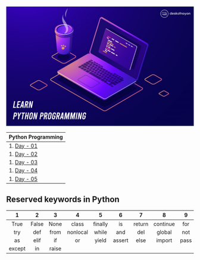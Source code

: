 ![Cover Image](assets/cover.jpg)



| Python Programming                                       |
|----------------------------------------------------------|
| 1. [Day - 01 ](./Day_1/learning_outcomes.md#day---01)    |
| 1. [Day - 02 ](./Day_2/learning_outcomes.md#day---02)    |
| 1. [Day - 03 ](./Day_3/learning_outcomes.md#day---03)    |
| 1. [Day - 04 ](./Day_4/learning_outcomes.md#day---04)    |
| 1. [Day - 05 ](./Day_5/learning_outcomes.md#day---05)    |


## Reserved keywords in Python
|    1   |   2   |   3   |     4    |    5    |    6   |    7   |     8    |   9  |   10   |
|:------:|:-----:|:-----:|:--------:|:-------:|:------:|:------:|:--------:|:----:|:------:|
|  True  | False |  None |   class  | finally |   is   | return | continue |  for | lambda |
|   try  |  def  |  from | nonlocal |  while  |   and  |   del  |  global  |  not |  with  |
|   as   |  elif |   if  |    or    |  yield  | assert |  else  |  import  | pass |  break |
| except |   in  | raise |          |         |        |        |          |      |        |


